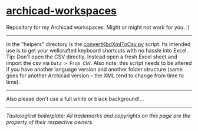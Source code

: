 # [archicad-workspaces](https://github.com/runxel/archicad-workspaces)
Repository for my Archicad workspaces. Might or might not work for you. :)

---

In the "helpers" directory is the [convertKbdXmlToCsv.py](/helpers/convertKbdXmlToCsv.py) script. Its intended use is to get your wellcrafted keyboard shortcuts with no hassle into Excel. Tip: Don't open the CSV directly. Instead open a fresh Excel sheet and import the csv via `Data > From CSV`.
Also note: this script needs to be altered if you have another language version and another folder structure (same goes for another Archicad version – the XML tend to change from time to time).

---

Also please don't use a full white or black background!...

---

_Tautological boilerplate: All trademarks and copyrights on this page are the property of their respective owners._
